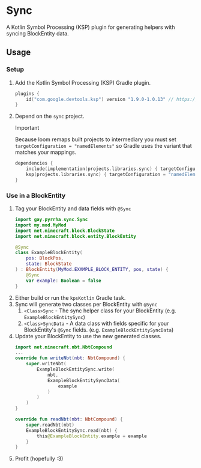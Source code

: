 # Sync
A Kotlin Symbol Processing (KSP) plugin for generating helpers with syncing BlockEntity data.

## Usage
### Setup
1. Add the Kotlin Symbol Processing (KSP) Gradle plugin.
   ```kotlin
   plugins {
       id("com.google.devtools.ksp") version "1.9.0-1.0.13" // https://github.com/google/ksp
   }
   ```
2. Depend on the `sync` project.
   > [!IMPORTANT]
   > Because loom remaps built projects to intermediary you must set `targetConfiguration = "namedElements"`
   > so Gradle uses the variant that matches your mappings.
   ```kotlin
   dependencies {
       include(implementation(projects.libraries.sync) { targetConfiguration = "namedElements" })
       ksp(projects.libraries.sync) { targetConfiguration = "namedElements" }
   }
   ```

### Use in a BlockEntity
1. Tag your BlockEntity and data fields with `@Sync`
   ```kotlin
   import gay.pyrrha.sync.Sync
   import my.mod.MyMod
   import net.minecraft.block.BlockState
   import net.minecraft.block.entity.BlockEntity

   @Sync
   class ExampleBlockEntity(
       pos: BlockPos,
       state: BlockState
   ) : BlockEntity(MyMod.EXAMPLE_BLOCK_ENTITY, pos, state) {
       @Sync
       var example: Boolean = false
   }
   ```
2. Either build or run the `kpsKotlin` Gradle task.
3. Sync will generate two classes per BlockEntity with `@Sync`
   1. `<Class>Sync` - The sync helper class for your BlockEntity (e.g. `ExampleBlockEntitySync`)
   2. `<Class>SyncData` - A data class with fields specific for your BlockEntity's `@Sync` fields. (e.g. `ExampleBlockEntitySyncData`)
4. Update your BlockEntity to use the new generated classes.
   ```kotlin
   import net.minecraft.nbt.NbtCompound
   ...
   override fun writeNbt(nbt: NbtCompound) {
       super.writeNbt(
           ExampleBlockEntitySync.write(
               nbt,
               ExampleBlockEntitySyncData(
                   example
               )
           )
       )
   }
   
   override fun readNbt(nbt: NbtCompound) {
       super.readNbt(nbt)
       ExampleBlockEntitySync.read(nbt) {
           this@ExampleBlockEntity.example = example
       }
   }
   ```
5. Profit (hopefully :3)
